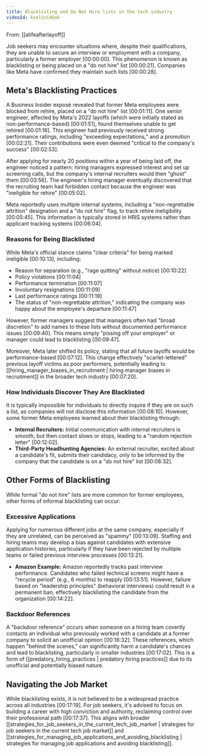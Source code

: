 ```yaml
---
title: Blacklisting and Do Not Hire lists in the tech industry
videoId: kselScC46ok
---
```


From: [[alifeafterlayoff]] <br/> 

Job seekers may encounter situations where, despite their qualifications, they are unable to secure an interview or employment with a company, particularly a former employer <a class="yt-timestamp" data-t="00:00:00">[00:00:00]</a>. This phenomenon is known as blacklisting or being placed on a "do not hire" list <a class="yt-timestamp" data-t="00:00:21">[00:00:21]</a>. Companies like Meta have confirmed they maintain such lists <a class="yt-timestamp" data-t="00:00:28">[00:00:28]</a>.

## Meta's Blacklisting Practices

A Business Insider exposé revealed that former Meta employees were blocked from rehire, placed on a "do not hire" list <a class="yt-timestamp" data-t="00:01:11">[00:01:11]</a>. One senior engineer, affected by Meta's 2022 layoffs (which were initially stated as non-performance-based) <a class="yt-timestamp" data-t="00:01:51">[00:01:51]</a>, found themselves unable to get rehired <a class="yt-timestamp" data-t="00:01:16">[00:01:16]</a>. This engineer had previously received strong performance ratings, including "exceeding expectations," and a promotion <a class="yt-timestamp" data-t="00:02:21">[00:02:21]</a>. Their contributions were even deemed "critical to the company's success" <a class="yt-timestamp" data-t="00:02:53">[00:02:53]</a>.

After applying for nearly 20 positions within a year of being laid off, the engineer noticed a pattern: hiring managers expressed interest and set up screening calls, but the company's internal recruiters would then "ghost" them <a class="yt-timestamp" data-t="00:03:56">[00:03:56]</a>. The engineer's hiring manager eventually discovered that the recruiting team had forbidden contact because the engineer was "ineligible for rehire" <a class="yt-timestamp" data-t="00:05:02">[00:05:02]</a>.

Meta reportedly uses multiple internal systems, including a "non-regrettable attrition" designation and a "do not hire" flag, to track rehire ineligibility <a class="yt-timestamp" data-t="00:05:45">[00:05:45]</a>. This information is typically stored in HRIS systems rather than applicant tracking systems <a class="yt-timestamp" data-t="00:06:04">[00:06:04]</a>.

### Reasons for Being Blacklisted

While Meta's official stance claims "clear criteria" for being marked ineligible <a class="yt-timestamp" data-t="00:10:13">[00:10:13]</a>, including:
*   Reason for separation (e.g., "rage quitting" without notice) <a class="yt-timestamp" data-t="00:10:22">[00:10:22]</a>
*   Policy violations <a class="yt-timestamp" data-t="00:11:04">[00:11:04]</a>
*   Performance termination <a class="yt-timestamp" data-t="00:11:07">[00:11:07]</a>
*   Involuntary resignations <a class="yt-timestamp" data-t="00:11:09">[00:11:09]</a>
*   Last performance ratings <a class="yt-timestamp" data-t="00:11:19">[00:11:19]</a>
*   The status of "non-regrettable attrition," indicating the company was happy about the employee's departure <a class="yt-timestamp" data-t="00:11:47">[00:11:47]</a>

However, former managers suggest that managers often had "broad discretion" to add names to these lists without documented performance issues <a class="yt-timestamp" data-t="00:09:40">[00:09:40]</a>. This means simply "pissing off your employer" or manager could lead to blacklisting <a class="yt-timestamp" data-t="00:09:47">[00:09:47]</a>.

Moreover, Meta later shifted its policy, stating that all future layoffs would be performance-based <a class="yt-timestamp" data-t="00:07:12">[00:07:12]</a>. This change effectively "scarlet-lettered" previous layoff victims as poor performers, potentially leading to [[hiring_manager_biases_in_recruitment | hiring manager biases in recruitment]] in the broader tech industry <a class="yt-timestamp" data-t="00:07:20">[00:07:20]</a>.

### How Individuals Discover They Are Blacklisted

It is typically impossible for individuals to directly inquire if they are on such a list, as companies will not disclose this information <a class="yt-timestamp" data-t="00:08:10">[00:08:10]</a>. However, some former Meta employees learned about their blacklisting through:
*   **Internal Recruiters:** Initial communication with internal recruiters is smooth, but then contact slows or stops, leading to a "random rejection letter" <a class="yt-timestamp" data-t="00:12:02">[00:12:02]</a>.
*   **Third-Party Headhunting Agencies:** An external recruiter, excited about a candidate's fit, submits their candidacy, only to be informed by the company that the candidate is on a "do not hire" list <a class="yt-timestamp" data-t="00:08:32">[00:08:32]</a>.

## Other Forms of Blacklisting

While formal "do not hire" lists are more common for former employees, other forms of informal blacklisting can occur:

### Excessive Applications
Applying for numerous different jobs at the same company, especially if they are unrelated, can be perceived as "spammy" <a class="yt-timestamp" data-t="00:13:09">[00:13:09]</a>. Staffing and hiring teams may develop a bias against candidates with extensive application histories, particularly if they have been rejected by multiple teams or failed previous interview processes <a class="yt-timestamp" data-t="00:13:21">[00:13:21]</a>.

*   **Amazon Example:** Amazon reportedly tracks past interview performance. Candidates who failed technical screens might have a "recycle period" (e.g., 6 months) to reapply <a class="yt-timestamp" data-t="00:13:51">[00:13:51]</a>. However, failure based on "leadership principles" (behavioral interviews) could result in a permanent ban, effectively blacklisting the candidate from the organization <a class="yt-timestamp" data-t="00:14:22">[00:14:22]</a>.

### Backdoor References
A "backdoor reference" occurs when someone on a hiring team covertly contacts an individual who previously worked with a candidate at a former company to solicit an unofficial opinion <a class="yt-timestamp" data-t="00:16:32">[00:16:32]</a>. These references, which happen "behind the scenes," can significantly harm a candidate's chances and lead to blacklisting, particularly in smaller industries <a class="yt-timestamp" data-t="00:17:02">[00:17:02]</a>. This is a form of [[predatory_hiring_practices | predatory hiring practices]] due to its unofficial and potentially biased nature.

## Navigating the Job Market

While blacklisting exists, it is not believed to be a widespread practice across all industries <a class="yt-timestamp" data-t="00:17:19">[00:17:19]</a>. For job seekers, it's advised to focus on building a career with high conviction and authority, reclaiming control over their professional path <a class="yt-timestamp" data-t="00:17:37">[00:17:37]</a>. This aligns with broader [[strategies_for_job_seekers_in_the_current_tech_job_market | strategies for job seekers in the current tech job market]] and [[strategies_for_managing_job_applications_and_avoiding_blacklisting | strategies for managing job applications and avoiding blacklisting]].